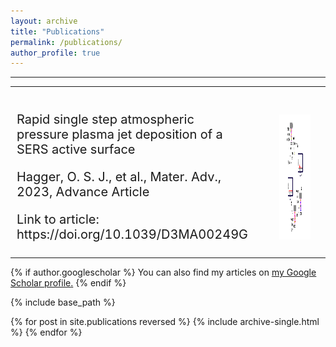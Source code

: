 ```yaml
---
layout: archive
title: "Publications"
permalink: /publications/
author_profile: true
---
```

<hr>

<table style="background-color: transparent; border-collapse: collapse; border: none; width: 100%;border-spacing: 0 150px;">
  <tr style="padding: 100px 0;">
  <td style="width: 50%; border: none;padding-top: 20px;font-size: 20px;">
  
  <p>Rapid single step atmospheric pressure plasma jet deposition of a SERS active surface</p>
  <p>Hagger, O. S. J., et al., Mater. Adv., 2023, Advance Article</p>
  <p>Link to article: https://doi.org/10.1039/D3MA00249G</p>
  
  
  </td>
  <td style="border: none; font-size: 20px;padding-left: 40px;padding-top: 20px;"><a href="/images/Paper_graphical_abstract2.png" target="_blank" width="300" height="200">
      <img src="/images/Paper_graphical_abstract2.png" id="myImg2" alt="Graphical Abstract" width="300" height="200" style="float:right; vertical-align: middle;"/>
    </a></td>
  <td></td>
  </tr>


</table>

{% if author.googlescholar %}
  You can also find my articles on <u><a href="{{author.googlescholar}}">my Google Scholar profile</a>.</u>
{% endif %}

{% include base_path %}

{% for post in site.publications reversed %}
  {% include archive-single.html %}
{% endfor %}
